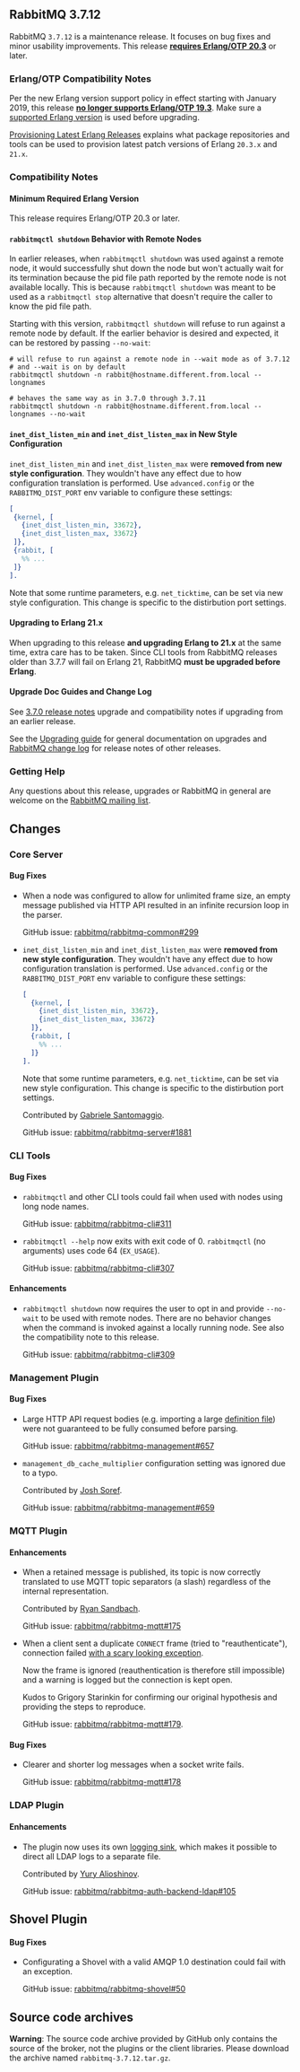 ## RabbitMQ 3.7.12

RabbitMQ `3.7.12` is a maintenance release. It focuses on bug fixes and
minor usability improvements. This release [**requires Erlang/OTP 20.3**](https://www.rabbitmq.com/which-erlang.html) or later.

### Erlang/OTP Compatibility Notes

Per the new Erlang version support policy in effect starting with January 2019,
this release [**no longer supports Erlang/OTP 19.3**](https://groups.google.com/d/msg/rabbitmq-users/G4UJ9zbIYHs/qCeyjkjyCQAJ).
Make sure a [supported Erlang version](https://www.rabbitmq.com/which-erlang.html) is used before upgrading.

[Provisioning Latest Erlang Releases](https://www.rabbitmq.com/which-erlang.html#erlang-repositories)
explains what package repositories and tools can be used to provision latest patch versions of
Erlang `20.3.x` and `21.x`.

### Compatibility Notes

#### Minimum Required Erlang Version

This release requires Erlang/OTP 20.3 or later.

#### `rabbitmqctl shutdown` Behavior with Remote Nodes

In earlier releases, when `rabbitmqctl shutdown` was used against a remote node, it would successfully
shut down the node but won't actually wait for its termination because the pid file path
reported by the remote node is not available locally. This is because `rabbitmqctl shutdown` was
meant to be used as a `rabbitmqctl stop` alternative that doesn't require the caller to know the
pid file path.

Starting with this version, `rabbitmqctl shutdown` will refuse to run against a remote node
by default. If the earlier behavior is desired and expected, it can be restored by passing `--no-wait`:

``` shell
# will refuse to run against a remote node in --wait mode as of 3.7.12
# and --wait is on by default
rabbitmqctl shutdown -n rabbit@hostname.different.from.local --longnames

# behaves the same way as in 3.7.0 through 3.7.11
rabbitmqctl shutdown -n rabbit@hostname.different.from.local --longnames --no-wait
```

#### `inet_dist_listen_min` and `inet_dist_listen_max` in New Style Configuration

`inet_dist_listen_min` and `inet_dist_listen_max` were **removed from new style configuration**.
They wouldn't have any effect due to how configuration translation is performed.
Use `advanced.config` or the `RABBITMQ_DIST_PORT` env variable to configure these settings:

``` erlang
[
 {kernel, [
   {inet_dist_listen_min, 33672},
   {inet_dist_listen_max, 33672}
 ]},
 {rabbit, [
   %% ...
 ]}
].
```

Note that some runtime parameters, e.g. `net_ticktime`, can be set via new style configuration.
This change is specific to the distirbution port settings.

#### Upgrading to Erlang 21.x

When upgrading to this release **and upgrading Erlang to 21.x** at the same time, extra care has to be taken.
Since CLI tools from RabbitMQ releases older than 3.7.7 will fail on Erlang 21,
RabbitMQ **must be upgraded before Erlang**.

#### Upgrade Doc Guides and Change Log

See [3.7.0 release notes](https://github.com/rabbitmq/rabbitmq-server/releases/tag/v3.7.0) upgrade and
compatibility notes if upgrading from an earlier release.

See the [Upgrading guide](http://www.rabbitmq.com/upgrade.html) for general documentation on upgrades and
[RabbitMQ change log](http://www.rabbitmq.com/changelog.html) for release notes of other releases.

### Getting Help

Any questions about this release, upgrades or RabbitMQ in general are welcome on the
[RabbitMQ mailing list](https://groups.google.com/forum/#!forum/rabbitmq-users).


## Changes

### Core Server

#### Bug Fixes

 * When a node was configured to allow for unlimited frame size, an empty message published
   via HTTP API resulted in an infinite recursion loop in the parser.

   GitHub issue: [rabbitmq/rabbitmq-common#299](https://github.com/rabbitmq/rabbitmq-common/issues/299)

 * `inet_dist_listen_min` and `inet_dist_listen_max` were **removed from new style configuration**.
   They wouldn't have any effect due to how configuration translation is performed.
   Use `advanced.config` or the `RABBITMQ_DIST_PORT` env variable to configure these settings:

    ``` erlang
    [
      {kernel, [
        {inet_dist_listen_min, 33672},
        {inet_dist_listen_max, 33672}
      ]},
      {rabbit, [
        %% ...
      ]}
    ].
    ```

   Note that some runtime parameters, e.g. `net_ticktime`, can be set via new style configuration.
   This change is specific to the distirbution port settings.

   Contributed by [Gabriele Santomaggio](https://github.com/Gsantomaggio).

   GitHub issue: [rabbitmq/rabbitmq-server#1881](https://github.com/rabbitmq/rabbitmq-server/pull/1881)


### CLI Tools

#### Bug Fixes

 * `rabbitmqctl` and other CLI tools could fail when used with nodes using long node names.

   GitHub issue: [rabbitmq/rabbitmq-cli#311](https://github.com/rabbitmq/rabbitmq-cli/issues/311)

 * `rabbitmqctl --help` now exits with exit code of 0. `rabbitmqctl` (no arguments) uses code
   64 (`EX_USAGE`).

   GitHub issue: [rabbitmq/rabbitmq-cli#307](https://github.com/rabbitmq/rabbitmq-cli/issues/307)

#### Enhancements

 * `rabbitmqctl shutdown` now requires the user to opt in and provide `--no-wait`
   to be used with remote nodes. There are no behavior changes when the command is invoked
   against a locally running node. See also the compatibility note to this release.

   GitHub issue: [rabbitmq/rabbitmq-cli#309](https://github.com/rabbitmq/rabbitmq-cli/pull/309)


### Management Plugin

#### Bug Fixes

 * Large HTTP API request bodies (e.g. importing a large [definition file](http://www.rabbitmq.com/backup.html#rabbitmq-definitions))
   were not guaranteed to be fully consumed before parsing.

   GitHub issue: [rabbitmq/rabbitmq-management#657](https://github.com/rabbitmq/rabbitmq-management/issues/657)

 * `management_db_cache_multiplier` configuration setting was ignored due to a typo.

   Contributed by [Josh Soref](https://github.com/jsoref).

   GitHub issue: [rabbitmq/rabbitmq-management#659](https://github.com/rabbitmq/rabbitmq-management/pull/659)


### MQTT Plugin

#### Enhancements

 * When a retained message is published, its topic is now correctly translated
   to use MQTT topic separators (a slash) regardless of the internal representation.

   Contributed by [Ryan Sandbach](https://github.com/rsandbach).

   GitHub issue: [rabbitmq/rabbitmq-mqtt#175](https://github.com/rabbitmq/rabbitmq-mqtt/issues/175)

 * When a client sent a duplicate `CONNECT` frame (tried to "reauthenticate"), connection failed
   [with a scary looking exception](https://groups.google.com/d/msg/rabbitmq-users/1MBdymMAZzw/HQLDwI_8GAAJ).

   Now the frame is ignored (reauthentication is therefore still impossible) and a warning is logged
   but the connection is kept open.

   Kudos to Grigory Starinkin for confirming our original hypothesis and providing the steps
   to reproduce.

   GitHub issue: [rabbitmq/rabbitmq-mqtt#179](https://github.com/rabbitmq/rabbitmq-mqtt/issues/179).

#### Bug Fixes

 * Clearer and shorter log messages when a socket write fails.

   GitHub issue: [rabbitmq/rabbitmq-mqtt#178](https://github.com/rabbitmq/rabbitmq-mqtt/pull/178)


### LDAP Plugin

#### Enhancements

 * The plugin now uses its own [logging sink](https://www.rabbitmq.com/logging.html#advanced-configuration), which makes it possible to direct
   all LDAP logs to a separate file.

   Contributed by [Yury Alioshinov](https://github.com/Haster2004).

   GitHub issue: [rabbitmq/rabbitmq-auth-backend-ldap#105](https://github.com/rabbitmq/rabbitmq-auth-backend-ldap/pull/105)


## Shovel Plugin

#### Bug Fixes

 * Configurating a Shovel with a valid AMQP 1.0 destination could fail with an exception.

   GitHub issue: [rabbitmq/rabbitmq-shovel#50](https://github.com/rabbitmq/rabbitmq-shovel/issues/50)


## Source code archives

**Warning**: The source code archive provided by GitHub only contains the source of the broker,
not the plugins or the client libraries. Please download the archive named `rabbitmq-3.7.12.tar.gz`.
